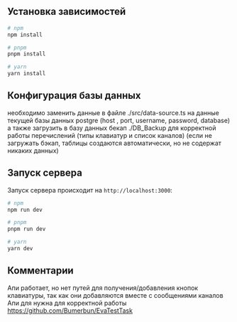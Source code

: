 
## Установка зависимостей 

```bash
# npm
npm install

# pnpm
pnpm install

# yarn
yarn install
```

## Конфигурация базы данных

необходимо заменить данные в файле ./src/data-source.ts на данные текущей базы данных postgre (host , port, username, password, database)
а также загрузить в базу данных бекап ./DB_Backup для корректной работы перечислений (типы клавиатур и список каналов)
(если не загружать бэкап, таблицы создаются автоматически, но не содержат никаких данных)

## Запуск сервера

Запуск сервера происходит на `http://localhost:3000`:

```bash
# npm
npm run dev

# pnpm
pnpm run dev

# yarn
yarn dev
```

## Комментарии

Апи работает, но нет путей для получения/добавления кнопок клавиатуры, так как они добавляются вместе с сообщениями каналов 
Апи для нужна для корректной работы https://github.com/Bumerbun/EvaTestTask